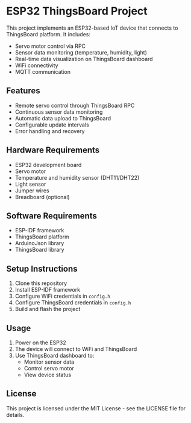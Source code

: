 # ESP32 ThingsBoard Project

This project implements an ESP32-based IoT device that connects to ThingsBoard platform. It includes:

- Servo motor control via RPC
- Sensor data monitoring (temperature, humidity, light)
- Real-time data visualization on ThingsBoard dashboard
- WiFi connectivity
- MQTT communication

## Features

- Remote servo control through ThingsBoard RPC
- Continuous sensor data monitoring
- Automatic data upload to ThingsBoard
- Configurable update intervals
- Error handling and recovery

## Hardware Requirements

- ESP32 development board
- Servo motor
- Temperature and humidity sensor (DHT11/DHT22)
- Light sensor
- Jumper wires
- Breadboard (optional)

## Software Requirements

- ESP-IDF framework
- ThingsBoard platform
- ArduinoJson library
- ThingsBoard library

## Setup Instructions

1. Clone this repository
2. Install ESP-IDF framework
3. Configure WiFi credentials in `config.h`
4. Configure ThingsBoard credentials in `config.h`
5. Build and flash the project

## Usage

1. Power on the ESP32
2. The device will connect to WiFi and ThingsBoard
3. Use ThingsBoard dashboard to:
   - Monitor sensor data
   - Control servo motor
   - View device status

## License

This project is licensed under the MIT License - see the LICENSE file for details.
